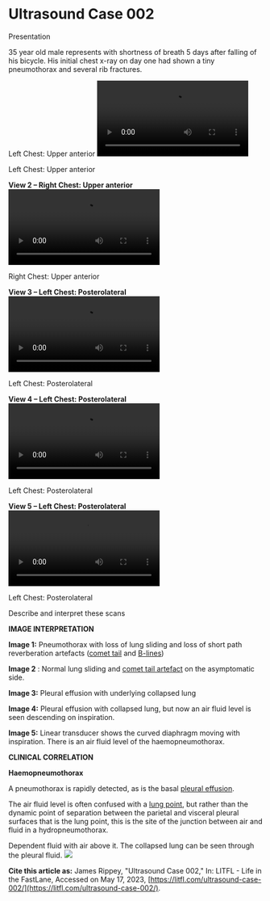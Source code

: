 # Ultrasound Case 002
Presentation


35 year old male represents with shortness of breath 5 days after falling of his bicycle. His initial chest x-ray on day one had shown a tiny pneumothorax and several rib fractures.


Left Chest: Upper anterior
![](https://litfl.com/wp-content/uploads/2018/11/LITFL-Top-100-Ultrasound-002-01.mp4)

Left Chest: Upper anterior

**View 2 – Right Chest: Upper anterior** 
![](https://litfl.com/wp-content/uploads/2018/11/LITFL-Top-100-Ultrasound-002-02.mp4)

Right Chest: Upper anterior




**View 3 – Left Chest: Posterolateral** 
![](https://litfl.com/wp-content/uploads/2018/11/LITFL-Top-100-Ultrasound-002-03.mp4)

Left Chest: Posterolateral

**View 4 – Left Chest: Posterolateral** 
![](https://litfl.com/wp-content/uploads/2018/11/LITFL-Top-100-Ultrasound-002-04.mp4)

Left Chest: Posterolateral

**View 5 – Left Chest: Posterolateral** 
![](https://litfl.com/wp-content/uploads/2018/11/LITFL-Top-100-Ultrasound-002-05.mp4)

Left Chest: Posterolateral

Describe and interpret these scans

**IMAGE INTERPRETATION** 



**Image 1:**  Pneumothorax with loss of lung sliding and loss of short path reverberation artefacts ([comet tail](https://litfl.com/comet-tail-artefact/) and [B-lines](https://litfl.com/short-path-reverberation-artefact/)) 



**Image 2** : Normal lung sliding and [comet tail artefact](https://litfl.com/comet-tail-artefact/) on the asymptomatic side. 



**Image 3:**  Pleural effusion with underlying collapsed lung 



**Image 4:**  Pleural effusion with collapsed lung, but now an air fluid level is seen descending on inspiration. 



**Image 5:**  Linear transducer shows the curved diaphragm moving with inspiration. There is an air fluid level of the haemopneumothorax.


**CLINICAL CORRELATION** 



**Haemopneumothorax** 


A pneumothorax is rapidly detected, as is the basal [pleural effusion](https://litfl.com/lung-ultrasound-pleural-effusion/). 


The air fluid level is often confused with a [lung point](https://litfl.com/lung-ultrasound-lung-point/), but rather than the dynamic point of separation between the parietal and visceral pleural surfaces that is the lung point, this is the site of the junction between air and fluid in a hydropneumothorax. 


Dependent fluid with air above it. The collapsed lung can be seen through the pleural fluid.
![](https://litfl.com/wp-content/uploads/2018/11/LITFL-Top-100-Ultrasound-002-06.jpeg)

**Cite this article as:**  James Rippey, "Ultrasound Case 002," In: LITFL - Life in the FastLane, Accessed on May 17, 2023, [https://litfl.com/ultrasound-case-002/](https://litfl.com/ultrasound-case-002/).


